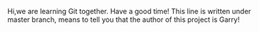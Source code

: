 Hi,we are learning Git together.
Have a good time!
This line is written under master branch, means to tell you that the author of this project is Garry!
